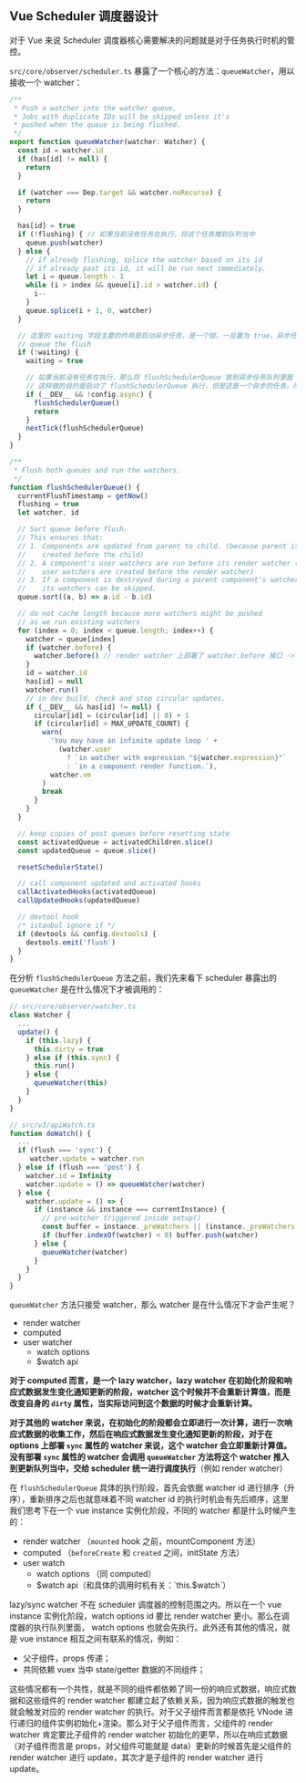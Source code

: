 ## Vue Scheduler 调度器设计

对于 Vue 来说 Scheduler 调度器核心需要解决的问题就是对于任务执行时机的管控。

`src/core/observer/scheduler.ts` 暴露了一个核心的方法：`queueWatcher`，用以接收一个 watcher：

```javascript
/**
 * Push a watcher into the watcher queue.
 * Jobs with duplicate IDs will be skipped unless it's
 * pushed when the queue is being flushed.
 */
export function queueWatcher(watcher: Watcher) {
  const id = watcher.id
  if (has[id] != null) {
    return
  }

  if (watcher === Dep.target && watcher.noRecurse) {
    return
  }

  has[id] = true
  if (!flushing) { // 如果当前没有任务在执行，将这个任务推到队列当中
    queue.push(watcher)
  } else {
    // if already flushing, splice the watcher based on its id
    // if already past its id, it will be run next immediately.
    let i = queue.length - 1
    while (i > index && queue[i].id > watcher.id) {
      i--
    }
    queue.splice(i + 1, 0, watcher)
  }

  // 这里的 waiting 字段主要的作用是启动异步任务，是一个锁，一旦置为 true，异步任务开始启动，主线程会继续收集需要被计算的 watcher，直到主线程的代码执行完；
  // queue the flush
  if (!waiting) {
    waiting = true

    // 如果当前没有任务在执行，那么将 flushSchedulerQueue 放到异步任务队列里面
    // 这样做的目的是启动了 flushSchedulerQueue 执行，但是这是一个异步的任务，所以在主线程的执行当中有可能还会有其他的 watcher 被推进到这个队列当中（这个过程是同步的）。当所有的同步任务执行完后，flushSchedulerQueue 才开始执行。
    if (__DEV__ && !config.async) {
      flushSchedulerQueue()
      return
    }
    nextTick(flushSchedulerQueue)
  }
}

/**
 * Flush both queues and run the watchers.
 */
function flushSchedulerQueue() {
  currentFlushTimestamp = getNow()
  flushing = true
  let watcher, id

  // Sort queue before flush.
  // This ensures that:
  // 1. Components are updated from parent to child. (because parent is always
  //    created before the child)
  // 2. A component's user watchers are run before its render watcher (because
  //    user watchers are created before the render watcher)
  // 3. If a component is destroyed during a parent component's watcher run,
  //    its watchers can be skipped.
  queue.sort((a, b) => a.id - b.id)

  // do not cache length because more watchers might be pushed
  // as we run existing watchers
  for (index = 0; index < queue.length; index++) {
    watcher = queue[index]
    if (watcher.before) {
      watcher.before() // render watcher 上部署了 watcher.before 接口 -> src/core/instance/lifecycle.ts
    }
    id = watcher.id
    has[id] = null
    watcher.run()
    // in dev build, check and stop circular updates.
    if (__DEV__ && has[id] != null) {
      circular[id] = (circular[id] || 0) + 1
      if (circular[id] > MAX_UPDATE_COUNT) {
        warn(
          'You may have an infinite update loop ' +
            (watcher.user
              ? `in watcher with expression "${watcher.expression}"`
              : `in a component render function.`),
          watcher.vm
        )
        break
      }
    }
  }

  // keep copies of post queues before resetting state
  const activatedQueue = activatedChildren.slice()
  const updatedQueue = queue.slice()

  resetSchedulerState()

  // call component updated and activated hooks
  callActivatedHooks(activatedQueue)
  callUpdatedHooks(updatedQueue)

  // devtool hook
  /* istanbul ignore if */
  if (devtools && config.devtools) {
    devtools.emit('flush')
  }
}
```

在分析 `flushSchedulerQueue` 方法之前，我们先来看下 scheduler 暴露出的 `queueWatcher` 是在什么情况下才被调用的：

```javascript
// src/core/observer/watcher.ts
class Watcher {
  ...
  update() {
    if (this.lazy) {
      this.dirty = true
    } else if (this.sync) {
      this.run()
    } else {
      queueWatcher(this)
    }
  }
}

// src/v3/apiWatch.ts
function doWatch() {
  ...
  if (flush === 'sync') {
     watcher.update = watcher.run
  } else if (flush === 'post') {
    watcher.id = Infinity
    watcher.update = () => queueWatcher(watcher)
  } else {
    watcher.update = () => {
      if (instance && instance === currentInstance) {
        // pre-watcher triggered inside setup()
        const buffer = instance._preWatchers || (instance._preWatchers = [])
        if (buffer.indexOf(watcher) < 0) buffer.push(watcher)
      } else {
        queueWatcher(watcher)
      }
    }
  }
}
```

`queueWatcher` 方法只接受 watcher，那么 watcher 是在什么情况下才会产生呢？

* render watcher
* computed
* user watcher
  * watch options
  * $watch api

**对于 computed 而言，是一个 lazy watcher，lazy watcher 在初始化阶段和响应式数据发生变化通知更新的阶段，watcher 这个时候并不会重新计算值，而是改变自身的 `dirty` 属性，当实际访问到这个数据的时候才会重新计算。**

**对于其他的 watcher 来说，在初始化的阶段都会立即进行一次计算，进行一次响应式数据的收集工作，然后在响应式数据发生变化通知更新的阶段，对于在 options 上部署 `sync` 属性的 watcher 来说，这个 watcher 会立即重新计算值。没有部署 `sync` 属性的 watcher 会调用 `queueWatcher` 方法将这个 watcher 推入到更新队列当中，交给 scheduler 统一进行调度执行**（例如 render watcher）

在 `flushSchedulerQueue` 具体的执行阶段，首先会依据 watcher id 进行排序（升序），重新排序之后也就意味着不同 watcher id 的执行时机会有先后顺序，这里我们思考下在一个 vue instance 实例化阶段，不同的 watcher 都是什么时候产生的：

* render watcher （`mounted` hook 之前，mountComponent 方法）
* computed （`beforeCreate` 和 `created` 之间，initState 方法）
* user watch
  * watch options （同 computed）
  * $watch api（和具体的调用时机有关：`this.$watch`）

lazy/sync watcher 不在 scheduler 调度器的控制范围之内。所以在一个 vue instance 实例化阶段，watch options id 要比 render watcher 更小。那么在调度器的执行队列里面， watch options 也就会先执行。此外还有其他的情况，就是 vue instance 相互之间有联系的情况，例如：

* 父子组件，props 传递；
* 共同依赖 vuex 当中 state/getter 数据的不同组件；

这些情况都有一个共性，就是不同的组件都依赖了同一份的响应式数据，响应式数据和这些组件的 render watcher 都建立起了依赖关系，因为响应式数据的触发也就会触发对应的 render watcher 的执行。对于父子组件而言都是依托 VNode 进行递归的组件实例初始化+渲染。那么对于父子组件而言，父组件的 render watcher 肯定要比子组件的 render watcher 初始化的更早，所以在响应式数据（对子组件而言是 props，对父组件可能就是 data）更新的时候首先是父组件的 render watcher 进行 update，其次才是子组件的 render watcher 进行 update。

